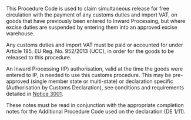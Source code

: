 This Procedure Code is used to claim simultaneous release for free circulation with the payment of any customs duties and import VAT, on goods that have previously been entered to Inward Processing, but where excise duties are suspended by entering them into an approved excise warehouse.

Any customs duties and import VAT must be paid or accounted for under Article 195, EU Reg. No. 952/2013 (UCC), in order for the goods to be released to this procedure.

An Inward Processing (IP) authorisation, valid at the time the goods were entered to IP, is needed to use this customs procedure. This may be pre-approved (single member state or multi-state) or declaration specific (Authorisation by Customs Declaration), see conditions and requirements detailed in [Notice 3001](https://www.gov.uk/government/publications/notice-3001-special-procedures-for-the-union-customs-code).

These notes must be read in conjunction with the appropriate completion notes for the Additional Procedure Code used on the declaration (DE 1/11).
